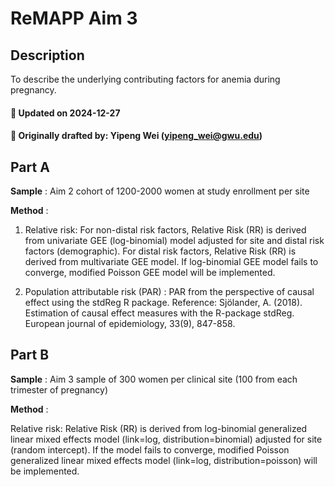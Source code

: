 # ReMAPP Aim 3

## Description

To describe the underlying contributing factors for anemia during pregnancy. 

#### :pushpin: Updated on 2024-12-27
#### :pushpin: Originally drafted by: Yipeng Wei (yipeng_wei@gwu.edu)

## Part A

**Sample** : Aim 2 cohort of 1200-2000 women at study enrollment per site

**Method** : 

1. Relative risk: For non-distal risk factors, Relative Risk (RR) is derived from univariate GEE (log-binomial) model adjusted for site and distal risk factors (demographic). For distal risk factors, Relative Risk (RR) is derived from multivariate GEE model. If log-binomial GEE model fails to converge, modified Poisson GEE model will be implemented.

2. Population attributable risk (PAR) : PAR from the perspective of causal effect using the stdReg R package. 
Reference: Sjölander, A. (2018). Estimation of causal effect measures with the R-package stdReg. European journal of epidemiology, 33(9), 847-858.

## Part B
**Sample** : Aim 3 sample of 300 women per clinical site (100 from each trimester of pregnancy)

**Method** : 

Relative risk: Relative Risk (RR) is derived from log-binomial generalized linear mixed effects model (link=log, distribution=binomial) adjusted for site (random intercept). If the model fails to converge, modified Poisson generalized linear mixed effects model (link=log, distribution=poisson) will be implemented.
